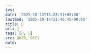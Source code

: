 ```yaml
---
ivs:
date: '2025-10-13T11:28:51+08:00'
lastmod: '2025-10-14T21:46:45-08:00'
title: 󰟁
url: 󰟁
tags: [𣀔, 𣀔]
src: GHZR, DCCV
note:
---
```

